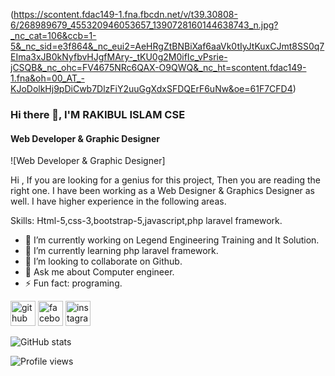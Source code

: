  (https://scontent.fdac149-1.fna.fbcdn.net/v/t39.30808-6/268989679_455320946053657_1390728160144638743_n.jpg?_nc_cat=106&ccb=1-5&_nc_sid=e3f864&_nc_eui2=AeHRgZtBNBiXaf6aaVk0tIyJtKuxCJmt8SS0q7EIma3xJB0kNyfbvHJgfMAry-_tKU0g2M0ifIc_vPsrie-jCSQB&_nc_ohc=FV4675NRc6QAX-O9QWQ&_nc_ht=scontent.fdac149-1.fna&oh=00_AT_-KJoDolkHj9pDiCwb7DlzFiY2uuGgXdxSFDQErF6uNw&oe=61F7CFD4)
### Hi there 👋, I'M RAKIBUL ISLAM CSE
#### Web Developer & Graphic Designer
![Web Developer & Graphic Designer]

Hi , If you are looking for a genius for this project, Then you are reading the right one. I have been working as a Web Designer & Graphics Designer as well. I have higher experience in the following areas.

Skills: Html-5,css-3,bootstrap-5,javascript,php laravel framework.

- 🔭 I’m currently working on Legend Engineering Training and It Solution. 
- 🌱 I’m currently learning php laravel framework. 
- 👯 I’m looking to collaborate on Github. 
- 💬 Ask me about Computer engineer. 
- ⚡ Fun fact: programing. 


[<img src='https://cdn.jsdelivr.net/npm/simple-icons@3.0.1/icons/github.svg' alt='github' height='40'>](https://github.com/rakibulislamcse5)  [<img src='https://cdn.jsdelivr.net/npm/simple-icons@3.0.1/icons/facebook.svg' alt='facebook' height='40'>](https://www.facebook.com/https://www.facebook.com/profile.php?id=100047272655881)  [<img src='https://cdn.jsdelivr.net/npm/simple-icons@3.0.1/icons/instagram.svg' alt='instagram' height='40'>](https://www.instagram.com/https://www.instagram.com/rakibulhridoy52//)  

![GitHub stats](https://github-readme-stats.vercel.app/api?username=rakibulislamcse5&show_icons=true)  

![Profile views](https://gpvc.arturio.dev/rakibulislamcse5)  
